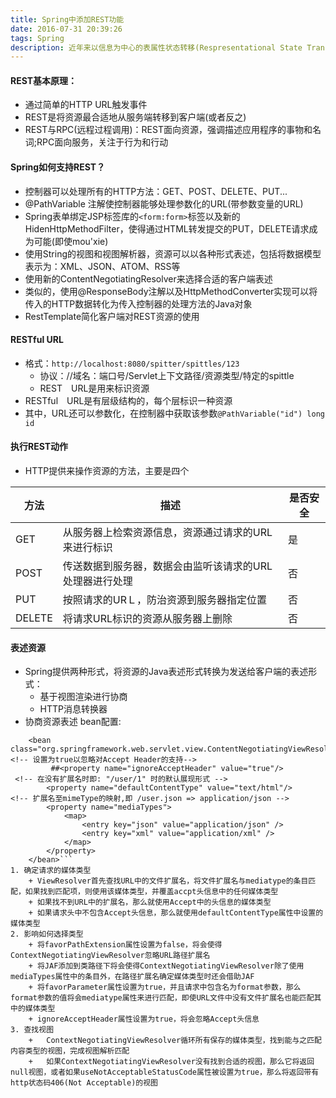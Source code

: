 ```yaml
---
title: Spring中添加REST功能
date: 2016-07-31 20:39:26
tags: Spring
description: 近年来以信息为中心的表属性状态转移(Respresentational State Transfer REST)已经成为替代传统SOAP　Web服务的流行方案；而且Spring封装对REST的良好支撑
---
```

#### REST基本原理：
+ 通过简单的HTTP URL触发事件
+ REST是将资源最合适地从服务端转移到客户端(或者反之)
+ REST与RPC(远程过程调用)：REST面向资源，强调描述应用程序的事物和名词;RPC面向服务，关注于行为和行动
#### Spring如何支持REST？
+ 控制器可以处理所有的HTTP方法：GET、POST、DELETE、PUT...
+ @PathVariable 注解使控制器能够处理参数化的URL(带参数变量的URL)
+ Spring表单绑定JSP标签库的`<form:form>`标签以及新的HidenHttpMethodFilter，使得通过HTML转发提交的PUT，DELETE请求成为可能(即使mou'xie)
+ 使用String的视图和视图解析器，资源可以以各种形式表述，包括将数据模型表示为：XML、JSON、ATOM、RSS等
+ 使用新的ContentNegotiatingResolver来选择合适的客户端表述
+ 类似的，使用@ResponseBody注解以及HttpMethodConverter实现可以将传入的HTTP数据转化为传入控制器的处理方法的Java对象
+ RestTemplate简化客户端对REST资源的使用

#### RESTful URL
+ 格式：`http://localhost:8080/spitter/spittles/123`
	+ 协议：//域名：端口号/Servlet上下文路径/资源类型/特定的spittle
	+ REST　URL是用来标识资源
+ RESTful　URL是有层级结构的，每个层标识一种资源
+ 其中，URL还可以参数化，在控制器中获取该参数`@PathVariable("id") long id`

#### 执行REST动作
+ HTTP提供来操作资源的方法，主要是四个

|方法|描述|是否安全|
|---|---|---|
|GET|从服务器上检索资源信息，资源通过请求的URL来进行标识|是|
|POST|传送数据到服务器，数据会由监听该请求的URL处理器进行处理|否|
|PUT|按照请求的URＬ，防治资源到服务器指定位置|否|
|DELETE|将请求URL标识的资源从服务器上删除|否|

#### 表述资源
+ Spring提供两种形式，将资源的Java表述形式转换为发送给客户端的表述形式：
	+ 基于视图渲染进行协商
	+ HTTP消息转换器
+ 协商资源表述
bean配置:
``` <!-- 根据客户端的不同的请求决定不同的view进行响应, 如/blog/1.json/blog/1.xml-->
    <bean class="org.springframework.web.servlet.view.ContentNegotiatingViewResolver">
<!-- 设置为true以忽略对Accept Header的支持-->
         ##<property name="ignoreAcceptHeader" value="true"/>
 <!-- 在没有扩展名时即: "/user/1" 时的默认展现形式 -->
        <property name="defaultContentType" value="text/html"/>
<!-- 扩展名至mimeType的映射,即 /user.json => application/json -->
        <property name="mediaTypes">
            <map>
                <entry key="json" value="application/json" />
                <entry key="xml" value="application/xml" />
            </map>
        </property>
    </bean>```
1. 确定请求的媒体类型
	+ ViewResolver首先查找URL中的文件扩展名，将文件扩展名与mediatype的条目匹配，如果找到匹配项，则使用该媒体类型，并覆盖accpt头信息中的任何媒体类型
	+ 如果找不到URL中的扩展名，那么就使用Accept中的头信息的媒体类型
	+ 如果请求头中不包含Accept头信息，那么就使用defaultContentType属性中设置的媒体类型
2. 影响如何选择类型
	+ 将favorPathExtension属性设置为false，将会使得ContextNegotiatingViewResolver忽略URL路径扩展名
	+ 将JAF添加到类路径下将会使得ContextNegotiatingViewResolver除了使用mediaTypes属性中的条目外，在路径扩展名确定媒体类型时还会借助JAF
	+ 将favorParameter属性设置为true，并且请求中包含名为format参数，那么format参数的值将会mediatype属性来进行匹配，即使URL文件中没有文件扩展名也能匹配其中的媒体类型
	+ ignoreAcceptHeader属性设置为true，将会忽略Accept头信息
3. 查找视图
	+	ContextNegotiatingViewResolver循环所有保存的媒体类型，找到能与之匹配内容类型的视图，完成视图解析匹配
	+	如果ContextNegotiatingViewResolver没有找到合适的视图，那么它将返回null视图，或者如果useNotAcceptableStatusCode属性被设置为true，那么将返回带有http状态码406(Not Acceptable)的视图
